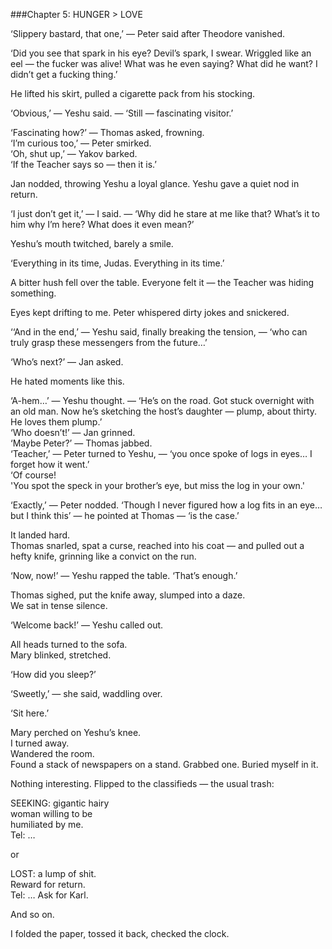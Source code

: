 ###Chapter 5: HUNGER > LOVE  

‘Slippery bastard, that one,’ — Peter said after Theodore vanished.  

‘Did you see that spark in his eye? Devil’s spark, I swear. Wriggled like an eel — the fucker was alive! What was he even saying? What did he want?
I didn’t get a fucking thing.’  

He lifted his skirt, pulled a cigarette pack from his stocking.  

‘Obvious,’ — Yeshu said. — ‘Still — fascinating visitor.’  

‘Fascinating how?’ — Thomas asked, frowning.  
‘I’m curious too,’ — Peter smirked.  
‘Oh, shut up,’ — Yakov barked.  
‘If the Teacher says so — then it is.’  

Jan nodded, throwing Yeshu a loyal glance. Yeshu gave a quiet nod in return.  

‘I just don’t get it,’ — I said. —
‘Why did he stare at me like that? What’s it to him why I’m here?
What does it even mean?’  

Yeshu’s mouth twitched, barely a smile.   

‘Everything in its time, Judas. Everything in its time.’  

A bitter hush fell over the table.
Everyone felt it — the Teacher was hiding something.

Eyes kept drifting to me. Peter whispered dirty jokes and snickered.  

‘‘And in the end,’ — Yeshu said, finally breaking the tension, —
‘who can truly grasp these messengers from the future…’  

‘Who’s next?’ — Jan asked.  

He hated moments like this.  

‘A-hem…’ — Yeshu thought. —
‘He’s on the road. Got stuck overnight with an old man. Now he’s sketching the host’s daughter — plump, about thirty. He loves them plump.’  
‘Who doesn’t!’ — Jan grinned.  
‘Maybe Peter?’ — Thomas jabbed.  
‘Teacher,’ — Peter turned to Yeshu, —
‘you once spoke of logs in eyes… I forget how it went.’  
‘Of course!  
'You spot the speck in your brother’s eye, but miss the log in your own.'

‘Exactly,’ — Peter nodded. ‘Though I never figured how a log fits in an eye…
but I think this’ — he pointed at Thomas — ‘is the case.’  

It landed hard.  
Thomas snarled, spat a curse,
reached into his coat — and pulled out a hefty knife, grinning like a convict on the run.  

‘Now, now!’ — Yeshu rapped the table.
‘That’s enough.’  

Thomas sighed, put the knife away, slumped into a daze.  
We sat in tense silence.  

‘Welcome back!’ — Yeshu called out.  

All heads turned to the sofa.  
Mary blinked, stretched.  

‘How did you sleep?’  

‘Sweetly,’ — she said, waddling over.  

‘Sit here.’  

Mary perched on Yeshu’s knee.  
I turned away.  
Wandered the room.  
Found a stack of newspapers on a stand. Grabbed one. Buried myself in it.  

Nothing interesting. Flipped to the classifieds — the usual trash:  

SEEKING: gigantic hairy  
woman willing to be  
humiliated by me.  
Tel: …

or  

LOST: a lump of shit.  
Reward for return.  
Tel: …
Ask for Karl.  

And so on.

I folded the paper, tossed it back, checked the clock.  
